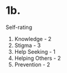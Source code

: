 # 1b.
Self-rating
1. Knowledge - 2
2. Stigma - 3
3. Help Seeking - 1
4. Helping Others - 2
5. Prevention - 2


